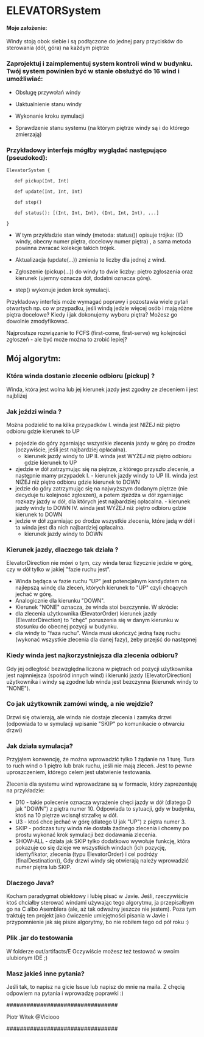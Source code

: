 # ELEVATORSystem

#### Moje założenie:

Windy stoją obok siebie i są podłączone do jednej pary przycisków do sterowania (dół, góra) na każdym piętrze

### Zaprojektuj i zaimplementuj system kontroli wind w budynku. Twój system powinien być w stanie obsłużyć do 16 wind i umożliwiać:

- Obsługę przywołań windy

- Uaktualnienie stanu windy

- Wykonanie kroku symulacji

- Sprawdzenie stanu systemu (na którym piętrze windy są i do którego zmierzają)

### Przykładowy interfejs mógłby wyglądać następująco (pseudokod):

    ElevatorSystem {

       def pickup(Int, Int)

       def update(Int, Int, Int)

       def step()

       def status(): [(Int, Int, Int), (Int, Int, Int), ...] 

    }

- W tym przykładzie stan windy (metoda: status()) opisuje trójka: (ID windy, obecny numer piętra, docelowy numer piętra)
  , a sama metoda powinna zwracać kolekcje takich trójek.

- Aktualizacja (update(...)) zmienia te liczby dla jednej z wind.
- Zgłoszenie (pickup(...)) do windy to dwie liczby: piętro zgłoszenia oraz kierunek (ujemny oznacza dół, dodatni oznacza
  górę).
- step() wykonuje jeden krok symulacji.

Przykładowy interfejs może wymagać poprawy i pozostawia wiele pytań otwartych np. co w przypadku, jeśli windą jedzie
więcej osób i mają różne piętra docelowe? Kiedy i jak dokonujemy wyboru piętra? Możesz go dowolnie zmodyfikować.

Najprostsze rozwiązanie to FCFS (first-come, first-serve) wg kolejności zgłoszeń - ale być może można to zrobić lepiej?

## Mój algorytm:

### Która winda dostanie zlecenie odbioru (pickup) ?

Winda, która jest wolna lub jej kierunek jazdy jest zgodny ze zleceniem i jest najbliżej

### Jak jeździ winda ?

Można podzielić to na kilka przypadków I. winda jest NIŻEJ niż piętro odbioru gdzie kierunek to UP

- pojedzie do góry zgarniając wszystkie zlecenia jazdy w górę po drodze (oczywiście, jeśli jest najbardziej opłacalna).
  - kierunek jazdy windy to UP II. winda jest WYŻEJ niż piętro odbioru gdzie kierunek to UP
- zjedzie w dół zatrzymując się na piętrze, z którego przyszło zlecenie, a następnie mamy przypadek I. - kierunek jazdy
  windy to UP III. winda jest NIŻEJ niż piętro odbioru gdzie kierunek to DOWN
- jedzie do góry zatrzymując się na najwyższym dodanym piętrze (nie decyduje tu kolejność zgłoszeń), a potem zjeżdża w
  dół zgarniając rozkazy jazdy w dół, dla których jest najbardziej opłacalna. - kierunek jazdy windy to DOWN IV. winda
  jest WYŻEJ niż piętro odbioru gdzie kierunek to DOWN
- jedzie w dół zgarniając po drodze wszystkie zlecenia, które jadą w dół i ta winda jest dla nich najbardziej opłacalna.
  - kierunek jazdy windy to DOWN

### Kierunek jazdy, dlaczego tak działa ?

ElevatorDirection nie mówi o tym, czy winda teraz fizycznie jedzie w górę, czy w dół tylko w jakiej "fazie ruchu jest".

- Winda będąca w fazie ruchu "UP" jest potencjalnym kandydatem na najlepszą windę dla zleceń, których kierunek to "UP"
  czyli chcących jechać w górę.
- Analogicznie dla kierunku "DOWN".
- Kierunek "NONE" oznacza, że winda stoi bezczynnie. W skrócie:
- dla zlecenia użytkownika (ElevatorOrder) kierunek jazdy (ElevatorDirection) to "chęć" poruszenia się w danym kierunku
  w stosunku do obecnej pozycji w budynku.
- dla windy to "faza ruchu". Winda musi ukończyć jedną fazę ruchu (wykonać wszystkie zlecenia dla danej fazy), żeby
  przejść do następnej

### Kiedy winda jest najkorzystniejsza dla zlecenia odbioru?

Gdy jej odległość bezwzględna liczona w piętrach od pozycji użytkownika jest najmniejsza (spośród innych wind) i
kierunki jazdy (ElevatorDirection) użytkownika i windy są zgodne lub winda jest bezczynna (kierunek windy to "NONE").

### Co jak użytkownik zamówi windę, a nie wejdzie?

Drzwi się otwierają, ale winda nie dostaje zlecenia i zamyka drzwi (odpowiada to w symulacji wpisanie "SKIP" po
komunikacie o otwarciu drzwi)

### Jak działa symulacja?

Przyjąłem konwencję, że można wprowadzić tylko 1 żądanie na 1 turę. Tura to ruch wind o 1 piętro lub brak ruchu, jeśli
nie mają zleceń. Jest to pewne uproszczeniem, którego celem jest ułatwienie testowania.

Zlecenia dla systemu wind wprowadzane są w formacie, który zaprezentuję na przykładzie:

- D10 - takie polecenie oznacza wyrażenie chęci jazdy w dół (dlatego D jak "DOWN") z piętra numer 10. Odpowiada to
  sytuacji, gdy w budynku, ktoś na 10 piętrze wcisnął strzałkę w dół.
- U3 - ktoś chce jechać w górę (dlatego U jak "UP") z piętra numer 3.
- SKIP - podczas tury winda nie dostała żadnego zlecenia i chcemy po prostu wykonać krok symulacji bez dodawania
  zlecenia.
- SHOW-ALL - działa jak SKIP tylko dodatkowo wywołuje funkcję, która pokazuje co się dzieje we wszystkich windach (ich
  pozycję, identyfikator, zlecenia (typu ElevatorOrder) i cel podróży (finalDestination)), Gdy drzwi windy się otwierają
  należy wprowadzić numer piętra lub SKIP.

### Dlaczego Java?

Kocham paradygmat obiektowy i lubię pisać w Javie. Jeśli, rzeczywiście ktoś chciałby sterować windami używając tego
algorytmu, ja przepisałbym go na C albo Asemblera (ale, aż tak odważny jeszcze nie jestem). Poza tym traktuję ten
projekt jako ćwiczenie umiejętności pisania w Javie i przypomnienie jak się pisze algorytmy, bo nie robiłem tego od pół
roku :)

### Plik .jar do testowania

W folderze out/artifacts/E
Oczywiście możesz też testować w swoim ulubionym IDE ;)

### Masz jakieś inne pytania?

Jeśli tak, to napisz na gicie Issue lub napisz do mnie na maila. Z chęcią odpowiem na pytania i wprowadzę poprawki :)

#################################

Piotr Witek @Viciooo
                                
#################################